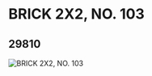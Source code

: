 # BRICK 2X2, NO. 103
## 29810
![BRICK 2X2, NO. 103](https://lc-www-live-s.legocdn.com/media/bricks/5/2/6175701.jpg)